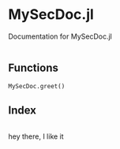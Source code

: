 # MySecDoc.jl

Documentation for MySecDoc.jl

```@contents
```

## Functions

```@docs
MySecDoc.greet()
```

## Index

```@index
```

hey there, I like it